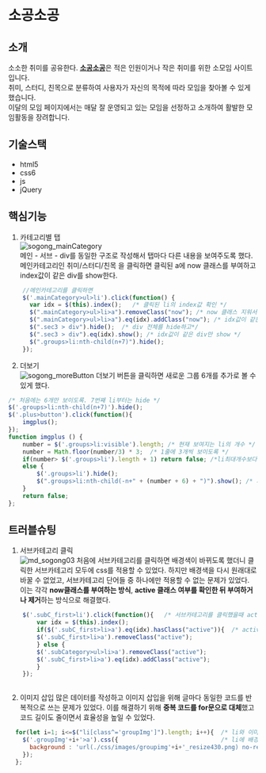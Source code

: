 # 소공소공

## 소개
소소한 취미를 공유한다. [**소공소공**](링크)은 적은 인원이거나 작은 취미를 위한 소모임 사이트입니다.   
취미, 스터디, 친목으로 분류하여 사용자가 자신의 목적에 따라 모임을 찾아볼 수 있게 했습니다.   
이달의 모임 페이지에서는 매달 잘 운영되고 있는 모임을 선정하고 소개하여 활발한 모임활동을 장려합니다. 

## 기술스택
* html5
* css6
* js
* jQuery

## 핵심기능
1. 카테고리별 탭  
![sogong_mainCategory](https://github.com/Yeoreum-Han/courseFiles/assets/127937169/c306ff81-5d8f-4794-bd55-b58479f7208c)   
메인 - 서브 - div를 동일한 구조로 작성해서 탭마다 다른 내용을 보여주도록 했다.   
메인카테고리인 취미/스터디/친목 을 클릭하면 클릭된 a에 now 클래스를 부여하고 index값이 같은 div를 show한다.
```js
    //메인카테고리를 클릭하면
    $('.mainCategory>ul>li').click(function() {
      var idx = $(this).index();   /* 클릭된 li의 index값 확인 */
      $(".mainCategory>ul>li>a").removeClass("now"); /* now 클래스 지워서 초기화하고*/
      $(".mainCategory>ul>li>a").eq(idx).addClass("now"); /* idx값이 같은 a에 now 클래스 부여 */
      $(".sec3 > div").hide();  /* div 전체를 hide하고*/
      $(".sec3 > div").eq(idx).show(); /* idx값이 같은 div만 show */
      $(".groups>li:nth-child(n+7)").hide();
    });

```

2. 더보기   
![sogong_moreButton](https://github.com/Yeoreum-Han/courseFiles/assets/127937169/f81b84a8-7345-4b92-9892-1657ae6c3780)
더보기 버튼을 클릭하면 새로운 그룹 6개를 추가로 볼 수 있게 했다. 
```js
/* 처음에는 6개만 보이도록. 7번째 li부터는 hide */
$('.groups>li:nth-child(n+7)').hide();
$('.plus>button').click(function(){
    imgplus();
});   
function imgplus () {
    number = $('.groups>li:visible').length; /* 현재 보여지는 li의 개수 */
    number = Math.floor(number/3) * 3;  /* 1줄에 3개씩 보이도록 */
    if(number> $('.groups>li').length + 1) return false; /*li최대개수보다 많아지면 종료*/
    else {
        $('.groups>li').hide();
        $(".groups>li:nth-child(-n+" + (number + 6) + ")").show(); /* 처음부터 number+6 까지 show */
    }
    return false;
};
```


## 트러블슈팅
1. 서브카테고리 클릭   
![md_sogong03](https://github.com/Yeoreum-Han/courseFiles/assets/127937169/5f77af54-09a8-45cc-a7d9-4ba1f975b9cf)
처음에 서브카테고리를 클릭하면 배경색이 바뀌도록 했더니 클릭한 서브카테고리 모두에 css를 적용할 수 있었다.
하지만 배경색을 다시 원래대로 바꿀 수 없었고, 서브카테고리 단어들 중 하나에만 적용할 수 없는 문제가 있었다.
이는 각각 **now클래스를 부여하는 방식**, **active 클래스 여부를 확인한 뒤 부여하거나 제거**하는 방식으로 해결했다.

```js
    $('.subC_first>li').click(function(){   /* 서브카테고리를 클릭했을때 active 클래스를 부여하거나 제거한다. */
        var idx = $(this).index();
        if($('.subC_first>li>a').eq(idx).hasClass("active")){  /* active클래스는 서브카테고리 요소들중 하나만 가질수 있다. */
        $('.subC_first>li>a').removeClass("active");
        } else {
        $('.subCategory>ul>li>a').removeClass("active");
        $('.subC_first>li>a').eq(idx).addClass("active");
        }
    });
    
```
2. 이미지 삽입
많은 데이터를 작성하고 이미지 삽입을 위해 글마다 동일한 코드를 반복적으로 쓰는 문제가 있었다.
이를 해결하기 위해 **중복 코드를 for문으로 대체**했고 코드 길이도 줄이면서 효율성을 높일 수 있었다.

```js
  for(let i=1; i<=$("li[class^='groupImg']").length; i++){  /* li와 이미지 순서를 동일하게 맞추고 for문으로 순환 */
    $('.groupImg'+i+'>a').css({                             /* li에 배경으로 이미지 넣음 */
      background : 'url(./css/images/groupimg'+i+'_resize430.png) no-repeat center/contain'
    });
  };
```

